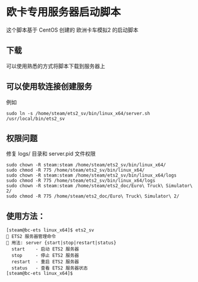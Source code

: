 # 欧卡专用服务器启动脚本
这个脚本基于 CentOS 创建的 欧洲卡车模拟2 的启动脚本

## 下载
可以使用熟悉的方式将脚本下载到服务器上

## 可以使用软连接创建服务
例如
```
sudo ln -s /home/steam/ets2_sv/bin/linux_x64/server.sh /usr/local/bin/ets2_sv
```

## 权限问题
修复 logs/ 目录和 server.pid 文件权限
```
sudo chown -R steam:steam /home/steam/ets2_sv/bin/linux_x64/
sudo chmod -R 775 /home/steam/ets2_sv/bin/linux_x64/
sudo chown -R steam:steam /home/steam/ets2_sv/bin/linux_x64/logs
sudo chmod -R 775 /home/steam/ets2_sv/bin/linux_x64/logs
sudo chown -R steam:steam /home/steam/ets2_doc/Euro\ Truck\ Simulator\ 2/
sudo chmod -R 775 /home/steam/ets2_doc/Euro\ Truck\ Simulator\ 2/
```


## 使用方法：
```
[steam@bc-ets linux_x64]$ ets2_sv 
🚀 ETS2 服务器管理命令
🔹 用法: server {start|stop|restart|status}
  start    - 启动 ETS2 服务器
  stop     - 停止 ETS2 服务器
  restart  - 重启 ETS2 服务器
  status   - 查看 ETS2 服务器状态
[steam@bc-ets linux_x64]$
```
